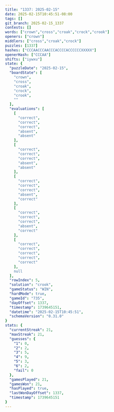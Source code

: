 ```yaml
---
title: "1337: 2025-02-15"
date: 2025-02-15T10:45:51-08:00
tags: []
git_branch: 2025-02-15_1337
contests: []
words: ["crown","cross","croak","crock","crook"]
openers: ["crown"]
middlers: ["cross","croak","crock"]
puzzles: [1337]
hashes: ["CCCAACCCAACCCACCCCACCCCCCXXXXX"]
openerHash: ["CCCAA"]
shifts: ["iywxu"]
state: {
  "puzzleDate": "2025-02-15",
  "boardState": [
    "crown",
    "cross",
    "croak",
    "crock",
    "crook",
    ""
  ],
  "evaluations": [
    [
      "correct",
      "correct",
      "correct",
      "absent",
      "absent"
    ],
    [
      "correct",
      "correct",
      "correct",
      "absent",
      "absent"
    ],
    [
      "correct",
      "correct",
      "correct",
      "absent",
      "correct"
    ],
    [
      "correct",
      "correct",
      "correct",
      "absent",
      "correct"
    ],
    [
      "correct",
      "correct",
      "correct",
      "correct",
      "correct"
    ],
    null
  ],
  "rowIndex": 5,
  "solution": "crook",
  "gameStatus": "WIN",
  "hardMode": true,
  "gameId": "735",
  "dayOffset": 1337,
  "timestamp": 1739645151,
  "datetime": "2025-02-15T10:45:51",
  "schemaVersion": "0.31.0"
}
stats: {
  "currentStreak": 21,
  "maxStreak": 21,
  "guesses": {
    "1": 0,
    "2": 2,
    "3": 5,
    "4": 9,
    "5": 3,
    "6": 2,
    "fail": 0
  },
  "gamesPlayed": 21,
  "gamesWon": 21,
  "hasPlayed": true,
  "lastWonDayOffset": 1337,
  "timestamp": 1739645151
}
---
```

<!-- more -->

